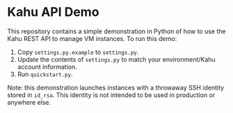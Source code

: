 Kahu API Demo
=============

This repository contains a simple demonstration in Python of how to use the Kahu REST API to manage VM instances.  To run this demo:


1. Copy ```settings.py.example``` to ```settings.py```.
2. Update the contents of ```settings.py``` to match your environment/Kahu account information.
3. Run ```quickstart.py```.

Note: this demonstration launches instances with a throwaway SSH identity stored in ```id_rsa```.  This identity is not intended to be used in production or anywhere else.
